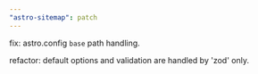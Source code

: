 ```yaml
---
"astro-sitemap": patch
---
```


fix: astro.config `base` path handling.  


refactor: default options and validation are handled by 'zod' only.  
